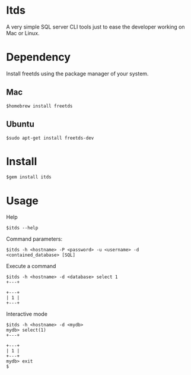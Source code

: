 # Itds

A very simple SQL server CLI tools just to ease the developer working on Mac or Linux.

# Dependency

Install freetds using the package manager of your system.
## Mac
```
$homebrew install freetds
```

## Ubuntu
```
$sudo apt-get install freetds-dev
```

# Install
```
$gem install itds
```

# Usage

Help
```
$itds --help
```

Command parameters:
```
$itds -h <hostname> -P <password> -u <username> -d <contained_database> [SQL]
```

Execute a command
```
$itds -h <hostname> -d <database> select 1
+---+

+---+
| 1 |
+---+
```

Interactive mode
```
$itds -h <hostname> -d <mydb>
mydb> select(1)
+---+

+---+
| 1 |
+---+
mydb> exit
$
```
